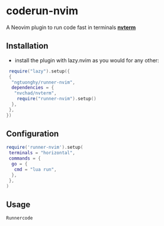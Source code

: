 # coderun-nvim

A Neovim plugin to run code fast in terminals [**nvterm**](https://github.com/NvChad/nvterm)

## Installation

- install the plugin with lazy.nvim as you would for any other:

```lua
 require("lazy").setup({
 {
  "ngtuonghy/runner-nvim",
  dependencies = {
   "nvchad/nvterm",
    require("runner-nvim").setup()
  },
 },
})

```

## Configuration

```lua
require('runner-nvim').setup(
 terminals = "horizontal",
 commands = {
  go = {
   cmd = "lua run",
  },
 },
)
```

## Usage

```cmd
Runnercode
```
